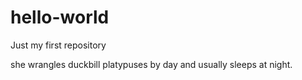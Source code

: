 # hello-world
Just my first repository


she wrangles duckbill platypuses by day and usually sleeps at night. 
